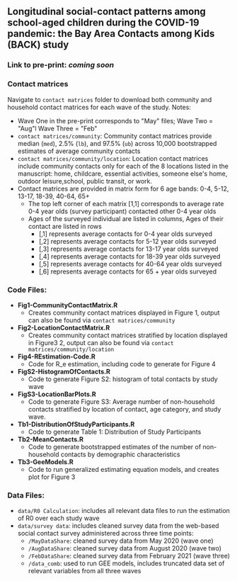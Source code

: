 ## Longitudinal social-contact patterns among school-aged children during the COVID-19 pandemic: the Bay Area Contacts among Kids (BACK) study

### Link to pre-print: *coming soon*

### Contact matrices
Navigate to `contact matrices` folder to download both community and household contact matrices for each wave of the study. 
Notes: 
+ Wave One in the pre-print corresponds to "May" files; Wave Two = "Aug"l Wave Three = "Feb"
+ `contact matrices/community`: Community contact matrices provide median (`med`), 2.5% (`lb`), and 97.5% (`ub`) across 10,000 bootstrapped estimates of average community contacts
+ `contact matrices/community/location`: Location contact matrices include community contacts only for each of the 8 locations listed in the manuscript: home, childcare, essential activities, someone else's home, outdoor leisure,school, public transit, or work. 
+ Contact matrices are provided in matrix form for 6 age bands: 0-4, 5-12, 13-17, 18-39, 40-64, 65+
   + The top left corner of each matrix [1,1] corresponds to average rate 0-4 year olds (survey participant) contacted other 0-4 year olds  
   + Ages of the surveyed individual are listed in columns, Ages of their contact are listed in rows 
      + [,1] represents average contacts for 0-4 year olds surveyed
      + [,2] represents average contacts for 5-12 year olds surveyed
      + [,3] represents average contacts for 13-17 year olds surveyed
      + [,4] represents average contacts for 18-39 year olds surveyed
      + [,5] represents average contacts for 40-64 year olds surveyed
      + [,6] represents average contacts for 65 + year olds surveyed


### Code Files: 
+ **Fig1-CommunityContactMatrix.R**
    + Creates community contact matrices displayed in Figure 1, output can also be found via `contact matrices/community`
+ **Fig2-LocationContactMatrix.R**
    + Creates community contact matrices stratified by location displayed in Figure3 2, output can also be found via  `contact matrices/community/location`
+ **Fig4-REstimation-Code.R**
    + Code for R_e estimation, including code to generate for Figure 4
+ **FigS2-HistogramOfContacts.R**
    + Code to generate Figure S2: histogram of total contacts by study wave 
+ **FigS3-LocationBarPlots.R**
    + Code to generate Figure S3: Average number of non-household contacts stratified by location of contact, age category, and study wave.
+ **Tb1-DistributionOfStudyParticipants.R**
    + Code to generate Table 1: Distribution of Study Participants
+ **Tb2-MeanContacts.R**
    + Code to generate bootstrapped estimates of the number of non-household contacts by demographic characteristics 
+ **Tb3-GeeModels.R** 
    + Code to run generalized estimating equation models, and creates plot for Figure 3


### Data Files: 
+ `data/R0 Calculation`: includes all relevant data files to run the estimation of R0 over each study wave
+ `data/survey data`: includes cleaned survey data from the web-based social contact survey administered across three time points: 
    + `/MayDataShare`: cleaned survey data from May 2020 (wave one) 
    + `/AugDataShare`: cleaned survey data from August 2020 (wave two) 
    + `/FebDataShare`: cleaned survey data from February 2021 (wave three) 
    + `/data_comb`: used to run GEE models, includes truncated data set of relevant variables from all three waves
